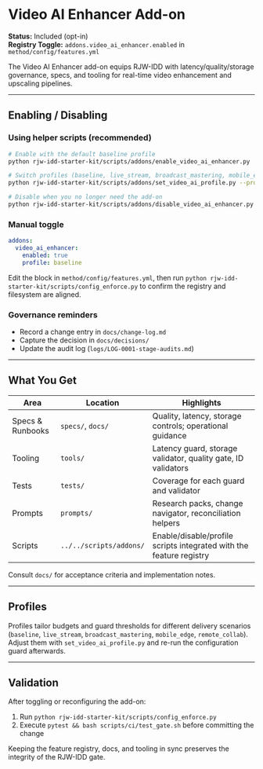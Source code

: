 # Video AI Enhancer Add-on

**Status:** Included (opt-in)  
**Registry Toggle:** `addons.video_ai_enhancer.enabled` in `method/config/features.yml`

The Video AI Enhancer add-on equips RJW-IDD with latency/quality/storage governance, specs, and tooling for real-time video enhancement and upscaling pipelines.

---

## Enabling / Disabling
### Using helper scripts (recommended)
```bash
# Enable with the default baseline profile
python rjw-idd-starter-kit/scripts/addons/enable_video_ai_enhancer.py

# Switch profiles (baseline, live_stream, broadcast_mastering, mobile_edge, remote_collab)
python rjw-idd-starter-kit/scripts/addons/set_video_ai_profile.py --profile live_stream

# Disable when you no longer need the add-on
python rjw-idd-starter-kit/scripts/addons/disable_video_ai_enhancer.py
```

### Manual toggle
```yaml
addons:
  video_ai_enhancer:
    enabled: true
    profile: baseline
```
Edit the block in `method/config/features.yml`, then run `python rjw-idd-starter-kit/scripts/config_enforce.py` to confirm the registry and filesystem are aligned.

### Governance reminders
- Record a change entry in `docs/change-log.md`
- Capture the decision in `docs/decisions/`
- Update the audit log (`logs/LOG-0001-stage-audits.md`)

---

## What You Get
| Area | Location | Highlights |
| --- | --- | --- |
| Specs & Runbooks | `specs/`, `docs/` | Quality, latency, storage controls; operational guidance |
| Tooling | `tools/` | Latency guard, storage validator, quality gate, ID validators |
| Tests | `tests/` | Coverage for each guard and validator |
| Prompts | `prompts/` | Research packs, change navigator, reconciliation helpers |
| Scripts | `../../scripts/addons/` | Enable/disable/profile scripts integrated with the feature registry |

Consult `docs/` for acceptance criteria and implementation notes.

---

## Profiles
Profiles tailor budgets and guard thresholds for different delivery scenarios (`baseline`, `live_stream`, `broadcast_mastering`, `mobile_edge`, `remote_collab`). Adjust them with `set_video_ai_profile.py` and re-run the configuration guard afterwards.

---

## Validation
After toggling or reconfiguring the add-on:
1. Run `python rjw-idd-starter-kit/scripts/config_enforce.py`
2. Execute `pytest && bash scripts/ci/test_gate.sh` before committing the change

Keeping the feature registry, docs, and tooling in sync preserves the integrity of the RJW-IDD gate.
